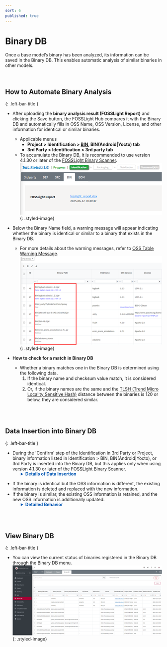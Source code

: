 ```yaml
---
sort: 6
published: true
---
```

# Binary DB
Once a base model’s binary has been analyzed, its information can be saved in the Binary DB. This enables automatic analysis of similar binaries in other models.  
<br><br>

## How to Automate Binary Analysis
{: .left-bar-title }  
- After uploading the **binary analysis result (FOSSLight Report)** and clicking the Save button, the FOSSLight Hub compares it with the Binary DB and automatically fills in OSS Name, OSS Version, License, and other information for identical or similar binaries.  
    - Applicable menus 
        - **Project > Identification > [BIN](https://fosslight.org/hub-guide-en/tutorial/1_project/2_Identification/4_BIN_Tab.html), BIN(Android\|Yocto) tab** 
        - **3rd Party > Identification > 3rd party tab**
    - To accumulate the Binary DB, it is recommended to use version 4.1.30 or later of the [FOSSLight Binary Scanner](https://github.com/fosslight/fosslight_binary_scanner/).   
 ![binarytxt](images/11_upload_binary_txt.PNG){: .styled-image}<br>  

- Below the Binary Name field, a warning message will appear indicating whether the binary is identical or similar to a binary that exists in the Binary DB.    
    - For more details about the warning messages, refer to [OSS Table Warning Message](https://fosslight.org/hub-guide-en/tips/1_common/5_warning_message/#bin-binandroid-tab).
![binaryafterupload](images/11_after_upload.PNG){: .styled-image}<br> 
   

- **How to check for a match in Binary DB**
    - Whether a binary matches one in the Binary DB is determined using the following data.  
        1. If the binary name and checksum value match, it is considered identical.   
        2. Or, if the binary names are the same and the [TLSH (Trend Micro Locality Sensitive Hash)](https://github.com/trendmicro/tlsh) distance between the binaries is 120 or below, they are considered similar.   
<br><br><br>

## Data Insertion into Binary DB
{: .left-bar-title } 
- During the 'Confirm' step of the Identification in 3rd Party or Project, binary information listed in Identification > BIN, BIN(Android\|Yocto), or 3rd Party is inserted into the Binary DB, but this applies only when using version 4.1.30 or later of the [FOSSLight Binary Scanner](https://github.com/fosslight/fosslight_binary_scanner/).  
<div style="margin-left: 50px; margin-top: -15px;">
  <details style="margin-top: 0px;">
    <summary style="font-weight: bold; color: #0056b3;">Details of Data Insertion</summary>
    <ul style="margin-top: 8px;">
      <li>If the <strong>OSS Name</strong> is empty, it is saved as a hyphen "-".</li>
      <li>If the <strong>TLSH</strong> value is empty, it is saved as 0.</li>
      <li>If the <strong>Binary Name</strong> includes <strong>Path</strong> information, only the file name is saved as the <strong>Binary Name</strong>, and the path is ignored.</li>
    </ul>
  </details>
</div>
 
- If the binary is identical but the OSS information is different, the existing information is deleted and replaced with the new information.   
- If the binary is similar, the existing OSS information is retained, and the new OSS information is additionally updated.  
<div style="margin-left: 50px; margin-top: -15px;">
    <details style="margin-top: 0px;">
    <summary style="font-weight: bold; color: #0056b3;">Detailed Behavior</summary>
    <table border="1" cellspacing="0" cellpadding="0" style="border-collapse: collapse; width: 100%; font-family: Arial, sans-serif;">
        <thead>
        <tr style="background-color: #f2f2f2;">
            <th style="padding: 10px;">No</th>
            <th style="padding: 10px;">Case</th>
            <th style="padding: 10px; width: 25%;">Action</th>
            <th style="padding: 10px;">Description</th>
        </tr>
        </thead>
        <tbody>
        <!-- No 1 -->
        <tr>
            <td style="padding: 10px; vertical-align: top; background-color: white;">1</td>
            <td style="padding: 10px; vertical-align: top; background-color: white;">If no binary with the same <strong>Binary Name</strong> exists in the <strong>Binary DB</strong></td>
            <td style="padding: 10px; background-color: white;">Save as new <strong>Binary</strong></td>
            <td style="padding: 10px; background-color: white;">The binary is saved as a new <strong>Binary</strong>.</td>
        </tr>
        <!-- No 2 -->
        <tr>
            <td rowspan="2" style="padding: 10px; vertical-align: top; background-color: white;">2</td>
            <td rowspan="2" style="padding: 10px; vertical-align: top; background-color: white;">If a <strong>Binary</strong> with the same <strong>Binary Name</strong> and identical <strong>checksum</strong> exists in the <strong>Binary DB</strong></td>
            <td style="padding: 10px; background-color: white;">Update with latest <strong>Binary</strong> information</td>
            <td style="padding: 10px; background-color: white;">Delete the existing <strong>Binary</strong> information in the <strong>Binary DB</strong> and save the latest <strong>Binary</strong> information.</td>
        </tr>
        <tr>
            <td style="padding: 10px; background-color: white;">If multiple <strong>OSS</strong> are used in a single <strong>Binary</strong></td>
            <td style="padding: 10px; background-color: white;">If multiple <strong>OSS</strong> are used in the same <strong>Binary</strong> within a single <strong>Project</strong>, all <strong>OSS</strong> information is saved.</td>
        </tr>
        <!-- No 3 -->
        <tr>
            <td rowspan="2" style="padding: 10px; vertical-align: top; background-color: white;">3</td>
            <td rowspan="2" style="padding: 10px; vertical-align: top; background-color: white;">If a <strong>Binary</strong> with the same <strong>Binary Name</strong> exists in the <strong>Binary DB</strong>, but the <strong>checksum</strong> does not match</td>
            <td style="padding: 10px; background-color: white;">
            If <strong>TLSH distance</strong> &lt;= 120,<br>
            the action depends on <strong>OSS</strong> information
            </td>
            <td style="padding: 10px; background-color: white;">
            <ol style="margin: 0; padding-left: 18px;">
                <li>If <strong>OSS Name</strong> and <strong>OSS Version</strong> are the same<br>
                ∘ Save as a new <strong>Binary</strong>. The existing <strong>Binary</strong> information can only be used when <strong>checksum</strong> matches, so set <strong>TLSH distance</strong> to 0.
                </li>
                <li>If <strong>OSS Name</strong> is the same but <strong>OSS Version</strong> is different<br>
                ∘ Save as a new <strong>Binary</strong>.
                </li>
                <li>If <strong>OSS Name</strong> is different<br>
                ∘ Save as a new <strong>Binary</strong>. The existing <strong>Binary</strong> information can only be used when <strong>checksum</strong> matches, so set <strong>TLSH distance</strong> to 0.
                </li>
            </ol>
            </td>
        </tr>
        <tr>
            <td style="padding: 10px; background-color: white;">If <strong>TLSH distance</strong> &gt; 120,<br>save as new <strong>Binary</strong></td>
            <td style="padding: 10px; background-color: white;">If the <strong>TLSH distance</strong> is greater than 120, it is considered a different <strong>Binary</strong> and saved as a new one.</td>
        </tr>
        </tbody>
    </table>
    </details>
</div>
<br><br><br>

## View Binary DB  
{: .left-bar-title } 
- You can view the current status of binaries registered in the Binary DB through the Binary DB menu.
![binarytxt](images/11_binary_db.png){: .styled-image}    
